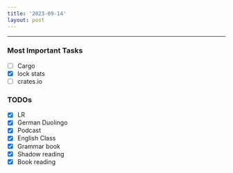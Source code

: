 ```yaml
---
title: '2023-09-14'
layout: post
---
```


---

### Most Important Tasks

- [ ] Cargo
- [x] lock stats
- [ ] crates.io

### TODOs

- [x] LR
- [x] German Duolingo
- [x] Podcast
- [x] English Class
- [x] Grammar book
- [x] Shadow reading
- [x] Book reading
